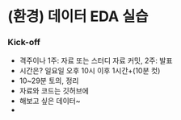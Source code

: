 # (환경) 데이터 EDA 실습
### Kick-off
- 격주이나 1주: 자료 또는 스터디 자료 커밋, 2주: 발표
- 시간은? 일요일 오후 10시 이후 1시간+(10분 컷)
- 10~29분 토의, 정리
- 자료와 코드는 깃허브에
- 해보고 싶은 데이터~
- 
